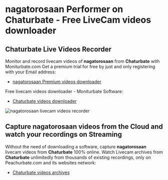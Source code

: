 # nagatorosaan Performer on Chaturbate - Free LiveCam videos downloader

## Chaturbate Live Videos Recorder

Monitor and record livecam videos of **nagatorosaan** from **Chaturbate** with Moniturbate.com
Get a premium trial for free by just and only registering with your Email address:
* [nagatorosaan Premium videos downloader](https://moniturbate.com/request-demo-licence-key.html)

Free livecam videos downloader - Moniturbate Software:
* [Chaturbate videos downloader](https://moniturbate.com/moniturbate-download-software.html)

![nagatorosaan livecam videos recorder](https://peachurnet.com/templates/moniturbate-software.png)


## Capture nagatorosaan videos from the Cloud and watch your recordings on Streaming

Without the need of downloading a software, capture **nagatorosaan** livecam videos from **Chaturbate** 100% online.
Watch Livecam archives from **Chaturbate** unlimitedly from thousands of existing recordings, only on Peachurbate.com and its websites network:
* [Chaturbate videos archives](https://peachurnet.com/)
